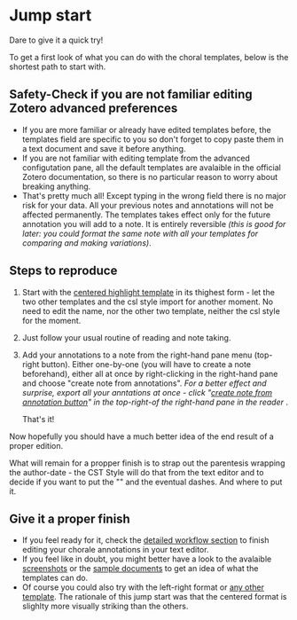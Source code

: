 # Jump start
Dare to give it a quick try!<br>

To get a first look of what you can do with the choral templates, below is the shortest path to start with.

## Safety-Check if you are not familiar editing Zotero advanced preferences
- If you are more familiar or already have edited templates before, the templates field are specific to you so don't forget to copy paste them in a text document and save it before anything.
- If you are not familiar with editing template from the advanced configutation pane, all the default templates are avalaible in the official Zotero documentation, so there is no particular reason to worry about breaking anything.
- That's pretty much all! Except typing in the wrong field there is no major risk for your data. All your previous notes and annotations will not be affected permanently. The templates takes effect only for the future annotation you will add to a note. It is entirely reversible <i>(this is good for later: you could format the same note with all your templates for comparing and making variations)</i>.

## Steps to reproduce
1. Start with the [centered highlight template](https://github.com/betamigo98/Choral-Annotations-For-Zotero/blob/main/TEMPLATES%20SCRIPTS.md#111-base-templates) in its thighest form - let the two other templates and the csl style import for another moment.
No need to edit the name, nor the other two template, neither the csl style for the moment.
2. Just follow your usual routine of reading and note taking.
3. Add your annotations to a note from the right-hand pane menu (top-right button). Either one-by-one (you will have to create a note beforehand), either all at once by right-clicking in the right-hand pane and choose "create note from annotations". <i> For a better effect and surprise, export all your anntations at once - click "[create note from annotation button](https://github.com/betamigo98/PolyDevice/blob/main/Screenshots/Libre%20Office%20-%20Add%20Notes.png)" in the top-right-of the right-hand pane in the reader </i>.

    That's it!

Now hopefully you should have a much better idea of the end result of a proper edition.<br>

What will remain for a propper finish is to strap out the parentesis wrapping the author-date - the CST Style will do that from the text editor and to decide if you want to put the "" and the eventual dashes. And where to put it.<br>

## Give it a proper finish
* If you feel ready for it, check the [detailed workflow section](https://github.com/betamigo98/Choral-Annotations-For-Zotero/blob/main/Installation%20-%20Steps%20With%20Screenshots.md#install-csl-styles) to finish editing your chorale annotations in your text editor.<br>
* If you feel like in doubt, you might better have a look to the avalaible [screenshots](https://github.com/betamigo98/Choral-Annotations-For-Zotero/tree/main/Screenshots) or the [sample documents](https://github.com/betamigo98/Choral-Annotations-For-Zotero/tree/main/Choral%20Rendering%20-%20Free%20Samples) to get an idea of what the templates can do.
* Of course you could also try with the left-right format or [any other template](https://github.com/betamigo98/Choral-Annotations-For-Zotero/blob/main/TEMPLATES%20SCRIPTS.md#template-scripts). The rationale of this jump start was that the centered format is slighlty more visually striking than the others.<br>
